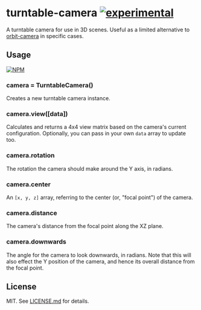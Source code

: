 # turntable-camera [![experimental](http://badges.github.io/stability-badges/dist/experimental.svg)](http://github.com/badges/stability-badges)

A turntable camera for use in 3D scenes. Useful as a limited alternative
to [orbit-camera](http://github.com/mikolalysenko/orbit-camera) in specific
cases.

## Usage

[![NPM](https://nodei.co/npm/turntable-camera.png)](https://nodei.co/npm/turntable-camera/)

### camera = TurntableCamera()

Creates a new turntable camera instance.

### camera.view([data])

Calculates and returns a 4x4 view matrix based on the camera's current
configuration. Optionally, you can pass in your own `data` array to update
too.

### camera.rotation

The rotation the camera should make around the Y axis, in radians.

### camera.center

An `[x, y, z]` array, referring to the center (or, "focal point") of the camera.

### camera.distance

The camera's distance from the focal point along the XZ plane.

### camera.downwards

The angle for the camera to look downwards, in radians. Note that this will also
effect the Y position of the camera, and hence its overall distance from the
focal point.

## License

MIT. See [LICENSE.md](http://github.com/hughsk/turntable-camera/blob/master/LICENSE.md) for details.
